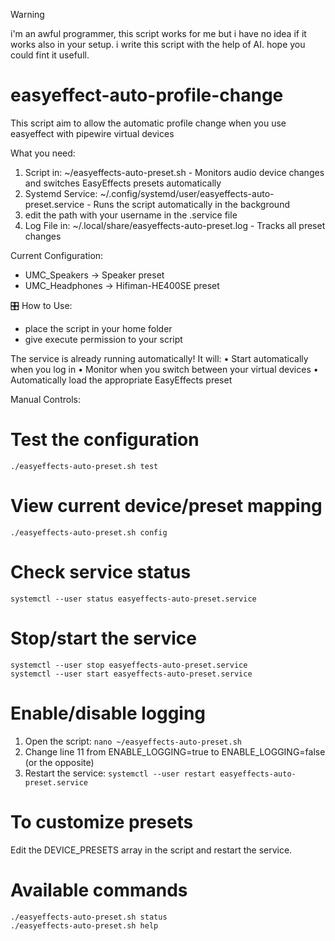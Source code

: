>[!WARNING]
>i'm an awful programmer, this script works for me but i have no idea if it works also in your setup.
>i write this script with the help of AI.
>hope you could fint it usefull.

# easyeffect-auto-profile-change
This script aim to allow the automatic profile change when you use easyeffect with pipewire virtual devices

What you need:
1. Script in: ~/easyeffects-auto-preset.sh - Monitors audio device changes and switches EasyEffects presets automatically
2. Systemd Service: ~/.config/systemd/user/easyeffects-auto-preset.service - Runs the script automatically in the background
3. edit the path with your username in the .service file 
4. Log File in: ~/.local/share/easyeffects-auto-preset.log - Tracks all preset changes

Current Configuration:
+  UMC_Speakers → Speaker preset
+  UMC_Headphones → Hifiman-HE400SE preset

🎛️ How to Use:

- place the script in your home folder
- give execute permission to your script


The service is already running automatically! It will:
•  Start automatically when you log in
•  Monitor when you switch between your virtual devices
•  Automatically load the appropriate EasyEffects preset

Manual Controls:

# Test the configuration
```
./easyeffects-auto-preset.sh test
```
# View current device/preset mapping
```
./easyeffects-auto-preset.sh config
```

# Check service status
```
systemctl --user status easyeffects-auto-preset.service
```
# Stop/start the service
```
systemctl --user stop easyeffects-auto-preset.service
systemctl --user start easyeffects-auto-preset.service
```
# Enable/disable logging
1. Open the script: ``` nano ~/easyeffects-auto-preset.sh ```
2. Change line 11 from ENABLE_LOGGING=true to ENABLE_LOGGING=false (or the opposite)
3. Restart the service: ``` systemctl --user restart easyeffects-auto-preset.service ```

# To customize presets
Edit the DEVICE_PRESETS array in the script and restart the service.

# Available commands
```
./easyeffects-auto-preset.sh status
./easyeffects-auto-preset.sh help
```
